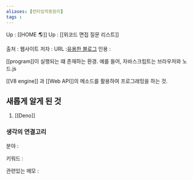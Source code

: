 ```yaml
---
aliases: [런타임작동원리]
tags : 
---
```

Up : [[HOME 🌎]]
Up : [[위코드 면접 질문 리스트]]

출처 : 웹사이트
저자 :
URL :[유용한 블로그](https://hanamon.kr/javascript-%EB%9F%B0%ED%83%80%EC%9E%84-%EC%9E%91%EB%8F%99-%EB%B0%A9%EC%8B%9D-%EB%B9%84%EB%8F%99%EA%B8%B0%EC%99%80-%EC%9D%B4%EB%B2%A4%ED%8A%B8-%EB%A3%A8%ED%94%84/)
인용 : 

[[program]]이 실행되는 떄 존재하는 환경. 예를 들어, 자바스크립트는 브라우저와 노드.js


[[V8 engine]] 과 [[Web API]]의 메소드를 활용하여 프로그래밍을 하는 것.




## 새롭게 알게 된 것
1. [[Deno]]






### 생각의 연결고리
분야 :

키워드 :

관련있는 메모 :
